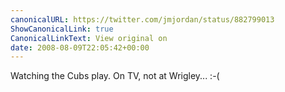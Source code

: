```yaml
---
canonicalURL: https://twitter.com/jmjordan/status/882799013
ShowCanonicalLink: true
CanonicalLinkText: View original on
date: 2008-08-09T22:05:42+00:00
---
```

Watching the Cubs play. On TV, not at Wrigley... :-(